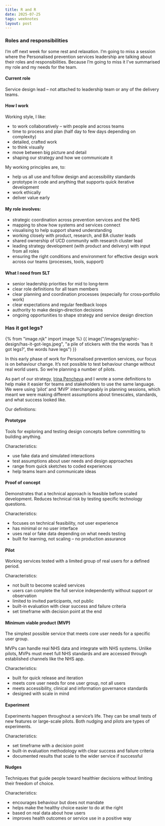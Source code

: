 ```yaml
---
title: R and R
date: 2025-07-25
tags: weeknotes
layout: post
---
```


### Roles and responsibilities

I’m off next week for some rest and relaxation. I’m going to miss a session where the Personalised prevention services leadership are talking about their roles and responsibilities. Because I’m going to miss it I've summarised my role and my needs for the team.

#### Current role
Service design lead – not attached to leadership team or any of the delivery teams.

#### How I work

Working style, I like:
- to work collaboratively – with people and across teams
- time to process and plan (half day to few days depending on complexity)
- detailed, crafted work
- to think visually
- move between big picture and detail
- shaping our strategy and how we communicate it

My working principles are, to:
- help us all use and follow design and accessibility standards
- prototype in code and anything that supports quick iterative development
- work ethically
- deliver value early

#### My role involves:
- strategic coordination across prevention services and the NHS
- mapping to show how systems and services connect
- visualising to help support shared understanding
- working closely with product, research, and BA cluster leads
- shared ownership of UCD community with research cluster lead
- leading strategy development (with product and delivery) with input from all roles
- ensuring the right conditions and environment for effective design work across our teams (processes, tools, support)

#### What I need from SLT
- senior leadership priorities for mid to long‑term
- clear role definitions for all team members
- clear planning and coordination processes (especially for cross‑portfolio work)
- clear expectations and regular feedback loops
- authority to make design‑direction decisions
- ongoing opportunities to shape strategy and service design direction

### Has it got legs?

{% from "image.njk" import image %}
{{ image("/images/graphic-design/has-it-got-legs.jpeg", "a pile of stickers with the the words 'has it got legs?', the words have legs") }}

In this early phase of work for Personalised prevention services, our focus is on behaviour change. It’s not possible to test behaviour change without real world users. So we’re planning a number of pilots.

As part of our strategy, [Irina Pencheva](https://www.linkedin.com/in/irina-pencheva-2b431825/) and I wrote a some definitions to help make it easier for teams and stakeholders to use the same language. We were using ’pilot’ and ‘MVP’ interchangeably in planning sessions, which meant we were making different assumptions about timescales, standards, and what success looked like.

Our definitions:

#### Prototype

Tools for exploring and testing design concepts before committing to building anything.

Characteristics:

- use fake data and simulated interactions
- test assumptions about user needs and design approaches
- range from quick sketches to coded experiences
- help teams learn and communicate ideas

#### Proof of concept

Demonstrates that a technical approach is feasible before scaled development. Reduces technical risk by testing specific technology questions.

Characteristics:

- focuses on technical feasibility, not user experience
- has minimal or no user interface
- uses real or fake data depending on what needs testing
- built for learning, not scaling – no production assurance

#### Pilot

Working services tested with a limited group of real users for a defined period.

Characteristics:

 - not built to become scaled services
 - users can complete the full service independently without support or observation
 - limited to invited participants, not public
 - built-in evaluation with clear success and failure criteria
 - set timeframe with decision point at the end


#### Minimum viable product (MVP)

The simplest possible service that meets core user needs for a specific user group.

MVPs can handle real NHS data and integrate with NHS systems. Unlike pilots, MVPs must meet full NHS standards and are accessed through established channels like the NHS app.

Characteristics:

- built for quick release and iteration
- meets core user needs for one user group, not all users
- meets accessibility, clinical and information governance standards
- designed with scale in mind

#### Experiment

Experiments happen throughout a service’s life. They can be small
tests of new features or large-scale pilots. Both nudging and pilots
are types of experiments.

Characteristics:

- set timeframe with a decision point
- built-in evaluation methodology with clear success and failure criteria
- documented results that scale to the wider service if successful

#### Nudges

Techniques that guide people toward healthier decisions without limiting their freedom of choice.

Characteristics:

- encourages behaviour but does not mandate
- helps make the healthy choice easier to do at the right
- based on real data about how users
- improves health outcomes or service use in a positive way
